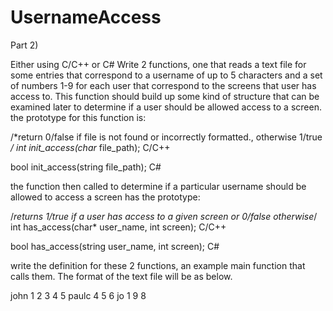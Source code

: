 # UsernameAccess
Part 2)


Either using C/C++ or C# Write 2   functions, one that reads a text file for some entries that correspond to a username of up to 5 characters and a set of numbers 1-9 for each user that correspond to the screens that user has access to. This function should build up some kind of structure that can be examined later to determine if a user should be allowed access to a screen.
the prototype for this function is:

/*return 0/false if file is not found or incorrectly formatted., otherwise 1/true */
int init_access(char* file_path); C/C++

bool init_access(string file_path); C#

the function then called to determine if a particular username should be allowed to access a screen has the prototype:

/*returns 1/true if a user has access to a given screen or 0/false otherwise*/
int has_access(char* user_name, int screen); C/C++

bool has_access(string user_name, int screen); C#


write the definition for these 2 functions, an example main function that calls them. 
The format of the text file will be as below.

john 1 2 3 4 5
paulc 4 5 6
jo 1 9 8

